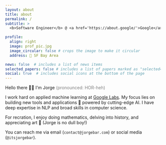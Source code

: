 ```yaml
---
layout: about
title: about
permalink: /
subtitle: > 
  <b>Software Engineer</b> @ <a href='https://about.google/'>Google</a> • <b>Previously:</b><a href='https://about.meta.com/'> Meta</a>

profile:
  align: right
  image: prof_pic.jpg
  image_circular: false # crops the image to make it circular
  address: 📍 SF Bay Area

news: false  # includes a list of news items
selected_papers: false # includes a list of papers marked as "selected={true}"
social: true  # includes social icons at the bottom of the page
---
```

Hello there 👋🏻 I'm Jorge <span style="color:grey">(pronounced: HOR-heh)</span> 

I work hard on applied machine learning at <a href='https://labs.google/'>Google Labs</a>. My focus lies on building new tools and applications 🔧 powered by cutting-edge AI. I have deep expertise in NLP and broad skills in computer science.

For recration, I enjoy doing mathematics, delving into history, and appreciating art 📖 (Jorge is no dull boy!)

You can reach me via email (`contact@jorgebar.com`) or social media (`@itsjorgebar`).